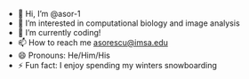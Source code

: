 - 👋 Hi, I’m @asor-1
- 👀 I’m interested in computational biology and image analysis
- 🌱 I’m currently coding!
- 📫 How to reach me asorescu@imsa.edu
- 😄 Pronouns: He/Him/His
- ⚡ Fun fact: I enjoy spending my winters snowboarding

<!---
asor-1/asor-1 is a ✨ special ✨ repository because its `README.md` (this file) appears on your GitHub profile.
You can click the Preview link to take a look at your changes.
--->
